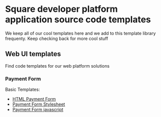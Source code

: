 # Square developer platform application source code templates

We keep all of our cool templates here and we add to this template library frequenty. Keep checking back for more cool stuff


## Web UI templates

Find code templates for our web platform solutions

### Payment Form

Basic Templates:

* [HTML Payment Form](./web-ui/payment-form/basic/sqpaymentform.html)
* [Payment Form Stylesheet](./web-ui/payment-form/basic/sqpaymentform.css)
* [Payment Form javascript](./web-ui/payment-form/basic/sqpaymentform.js)
